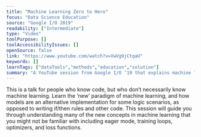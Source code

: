 ```yaml
---
title: "Machine Learning Zero to Hero"
focus: "Data Science Education"
source: "Google I/O 2019"
readability: ["Intermediate"]
type: "Video"
toolPurpose: []
toolAccessibilityIssues: []
openSource: false
link: "https://www.youtube.com/watch?v=VwVg9jCtqaU"
keywords: []
learnTags: ["dataTools","methods","education","solution"]
summary: "A YouTube session from Google I/O ’19 that explains machine learning to those with coding experience, including a discussion of the image classification problem and the use of Tensor flow. "
---
```

This is a talk for people who know code, but who don’t necessarily know machine learning. Learn the ‘new’ paradigm of machine learning, and how models are an alternative implementation for some logic scenarios, as opposed to writing if/then rules and other code. This session will guide you through understanding many of the new concepts in machine learning that you might not be familiar with including eager mode, training loops, optimizers, and loss functions.
